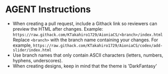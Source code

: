 # AGENT Instructions

- When creating a pull request, include a Githack link so reviewers can preview the HTML after changes.
  Example:
  `https://raw.githack.com/KTakahiro1729/AioniaCS/<branch>/index.html`
  Replace `<branch>` with the branch name containing your changes. For example, `https://raw.githack.com/KTakahiro1729/AioniaCS/codex/add-slider/index.html`
- Use branch names that only contain ASCII characters (letters, numbers, hyphens, underscores).
- When creating designs, keep in mind that the theme is 'DarkFantasy'
